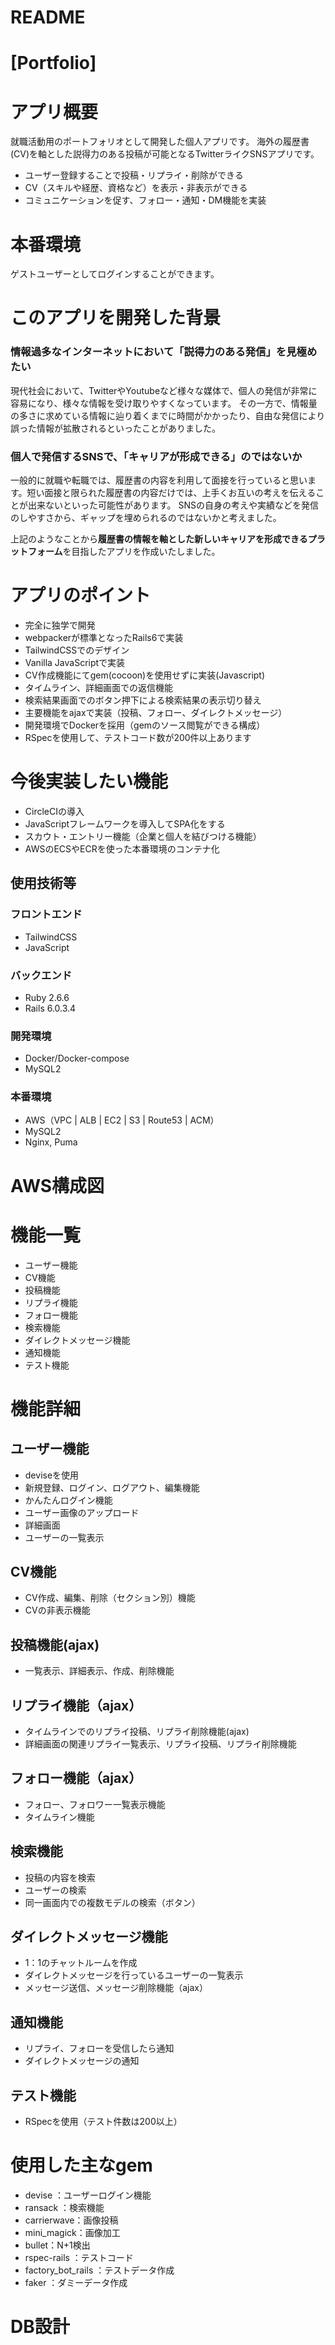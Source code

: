 # README

# [Portfolio]

# アプリ概要
就職活動用のポートフォリオとして開発した個人アプリです。
海外の履歴書(CV)を軸とした説得力のある投稿が可能となるTwitterライクSNSアプリです。

- ユーザー登録することで投稿・リプライ・削除ができる
- CV（スキルや経歴、資格など）を表示・非表示ができる
- コミュニケーションを促す、フォロー・通知・DM機能を実装

# 本番環境


ゲストユーザーとしてログインすることができます。

# このアプリを開発した背景

### **情報過多なインターネットにおいて「説得力のある発信」を見極めたい**

現代社会において、TwitterやYoutubeなど様々な媒体で、個人の発信が非常に容易になり、様々な情報を受け取りやすくなっています。
その一方で、情報量の多さに求めている情報に辿り着くまでに時間がかかったり、自由な発信により誤った情報が拡散されるといったことがありました。


### **個人で発信するSNSで、「キャリアが形成できる」のではないか**

一般的に就職や転職では、履歴書の内容を利用して面接を行っていると思います。短い面接と限られた履歴書の内容だけでは、上手くお互いの考えを伝えることが出来ないといった可能性があります。
SNSの自身の考えや実績などを発信のしやすさから、ギャップを埋められるのではないかと考えました。


上記のようなことから**履歴書の情報を軸とした新しいキャリアを形成できるプラットフォーム**を目指したアプリを作成いたしました。


# アプリのポイント

- 完全に独学で開発
- webpackerが標準となったRails6で実装
- TailwindCSSでのデザイン
- Vanilla JavaScriptで実装
- CV作成機能にてgem(cocoon)を使用せずに実装(Javascript)
- タイムライン、詳細画面での返信機能
- 検索結果画面でのボタン押下による検索結果の表示切り替え
- 主要機能をajaxで実装（投稿、フォロー、ダイレクトメッセージ）
- 開発環境でDockerを採用（gemのソース閲覧ができる構成）
- RSpecを使用して、テストコード数が200件以上あります

# 今後実装したい機能
* CircleCIの導入
* JavaScriptフレームワークを導入してSPA化をする
* スカウト・エントリー機能（企業と個人を結びつける機能）
* AWSのECSやECRを使った本番環境のコンテナ化


## 使用技術等
### フロントエンド
* TailwindCSS
* JavaScript
### バックエンド
* Ruby 2.6.6
* Rails 6.0.3.4
### 開発環境
* Docker/Docker-compose
* MySQL2
### 本番環境
* AWS（VPC | ALB | EC2 | S3 | Route53 | ACM）
* MySQL2
* Nginx, Puma


# AWS構成図


# 機能一覧
- ユーザー機能
- CV機能
- 投稿機能
- リプライ機能
- フォロー機能
- 検索機能
- ダイレクトメッセージ機能
- 通知機能
- テスト機能

# 機能詳細
## ユーザー機能
  - deviseを使用
  - 新規登録、ログイン、ログアウト、編集機能
  - かんたんログイン機能
  - ユーザー画像のアップロード
  - 詳細画面
  - ユーザーの一覧表示

 ## CV機能
  - CV作成、編集、削除（セクション別）機能
  - CVの非表示機能

## 投稿機能(ajax)
  - 一覧表示、詳細表示、作成、削除機能

## リプライ機能（ajax）
  - タイムラインでのリプライ投稿、リプライ削除機能(ajax)
  - 詳細画面の関連リプライ一覧表示、リプライ投稿、リプライ削除機能

## フォロー機能（ajax）
  - フォロー、フォロワー一覧表示機能
  - タイムライン機能

## 検索機能
  - 投稿の内容を検索
  - ユーザーの検索
  - 同一画面内での複数モデルの検索（ボタン）

## ダイレクトメッセージ機能
  - 1：1のチャットルームを作成
  - ダイレクトメッセージを行っているユーザーの一覧表示
  - メッセージ送信、メッセージ削除機能（ajax）

## 通知機能
  - リプライ、フォローを受信したら通知
  - ダイレクトメッセージの通知

## テスト機能
  - RSpecを使用（テスト件数は200以上）


# 使用した主なgem
* devise ：ユーザーログイン機能
* ransack ：検索機能
* carrierwave：画像投稿
* mini_magick：画像加工
* bullet：N+1検出
* rspec-rails ：テストコード
* factory_bot_rails ：テストデータ作成
* faker ：ダミーデータ作成


# DB設計
